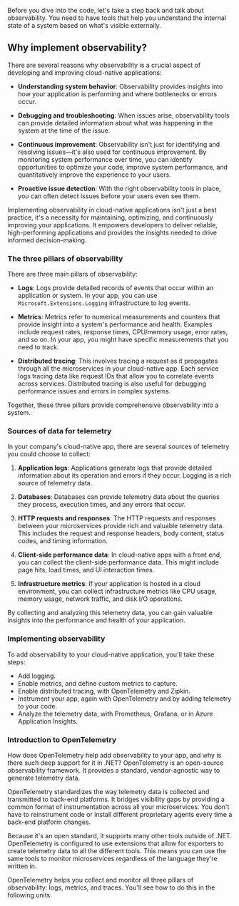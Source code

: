 Before you dive into the code, let's take a step back and talk about observability. You need to have tools that help you understand the internal state of a system based on what's visible externally.

## Why implement observability?

There are several reasons why observability is a crucial aspect of developing and improving cloud-native applications:

- **Understanding system behavior**: Observability provides insights into how your application is performing and where bottlenecks or errors occur.

- **Debugging and troubleshooting**: When issues arise, observability tools can provide detailed information about what was happening in the system at the time of the issue.

- **Continuous improvement**: Observability isn't just for identifying and resolving issues&mdash;it's also used for continuous improvement. By monitoring system performance over time, you can identify opportunities to optimize your code, improve system performance, and quantitatively improve the experience to your users.

- **Proactive issue detection**: With the right observability tools in place, you can often detect issues before your users even see them.

Implementing observability in cloud-native applications isn't just a best practice, it's a necessity for maintaining, optimizing, and continuously improving your applications. It empowers developers to deliver reliable, high-performing applications and provides the insights needed to drive informed decision-making.

### The three pillars of observability

There are three main pillars of observability:

- **Logs**: Logs provide detailed records of events that occur within an application or system. In your app, you can use `Microsoft.Extensions.Logging` infrastructure to log events.

- **Metrics**: Metrics refer to numerical measurements and counters that provide insight into a system's performance and health. Examples include request rates, response times, CPU/memory usage, error rates, and so on. In your app, you might have specific measurements that you need to track.

- **Distributed tracing**: This involves tracing a request as it propagates through all the microservices in your cloud-native app. Each service logs tracing data like request IDs that allow you to correlate events across services. Distributed tracing is also useful for debugging performance issues and errors in complex systems.

Together, these three pillars provide comprehensive observability into a system.

### Sources of data for telemetry

In your company's cloud-native app, there are several sources of telemetry you could choose to collect:

1. **Application logs**: Applications generate logs that provide detailed information about its operation and errors if they occur. Logging is a rich source of telemetry data.

2. **Databases**: Databases can provide telemetry data about the queries they process, execution times, and any errors that occur.

3. **HTTP requests and responses**: The HTTP requests and responses between your microservices provide rich and valuable telemetry data. This includes the request and response headers, body content, status codes, and timing information.

4. **Client-side performance data**: In cloud-native apps with a front end, you can collect the client-side performance data. This might include page hits, load times, and UI interaction times.

5. **Infrastructure metrics**: If your application is hosted in a cloud environment, you can collect infrastructure metrics like CPU usage, memory usage, network traffic, and disk I/O operations.

By collecting and analyzing this telemetry data, you can gain valuable insights into the performance and health of your application.

### Implementing observability

To add observability to your cloud-native application, you'll take these steps:

- Add logging.
- Enable metrics, and define custom metrics to capture.
- Enable distributed tracing, with OpenTelemetry and Zipkin.
- Instrument your app, again with OpenTelemetry and by adding telemetry to your code.
- Analyze the telemetry data, with Prometheus, Grafana, or in Azure Application Insights.

### Introduction to OpenTelemetry

How does OpenTelemetry help add observability to your app, and why is there such deep support for it in .NET? OpenTelemetry is an open-source observability framework. It provides a standard, vendor-agnostic way to generate telemetry data.

OpenTelemetry standardizes the way telemetry data is collected and transmitted to back-end platforms. It bridges visibility gaps by providing a common format of instrumentation across all your microservices. You don't have to reinstrument code or install different proprietary agents every time a back-end platform changes.

Because it's an open standard, it supports many other tools outside of .NET. OpenTelemetry is configured to use extensions that allow for exporters to create telemetry data to all the different tools. This means you can use the same tools to monitor microservices regardless of the language they're written in.

OpenTelemetry helps you collect and monitor all three pillars of observability: logs, metrics, and traces. You'll see how to do this in the following units.
